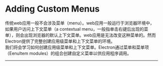 # Adding Custom Menus
传统web应用一般不会涉及菜单（menu）。web应用一般运行于浏览器环境中，如果用户访问上下文菜单（a contextual menu，一般指单击右键后出现的菜单），则会出现浏览器的默认上下文菜单。web应用是无法改变这种菜单的。然而Electron提供了完整创建应用级菜单和上下文菜单的环境。  
我们将会学习如何创建应用级菜单和上下文菜单。Electron通过菜单和菜单项（EenuItem modules）的组合创建自定义菜单以供应用程序调用。

-----------